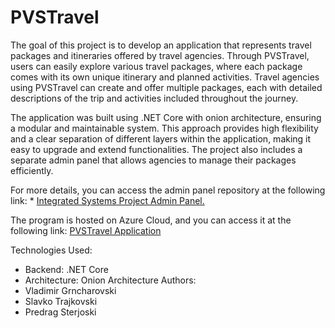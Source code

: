 # PVSTravel
The goal of this project is to develop an application that represents travel packages and itineraries offered by travel agencies. Through PVSTravel, users can easily explore various travel packages, where each package comes with its own unique itinerary and planned activities. Travel agencies using PVSTravel can create and offer multiple packages, each with detailed descriptions of the trip and activities included throughout the journey.

The application was built using .NET Core with onion architecture, ensuring a modular and maintainable system. This approach provides high flexibility and a clear separation of different layers within the application, making it easy to upgrade and extend functionalities. The project also includes a separate admin panel that allows agencies to manage their packages efficiently.

For more details, you can access the admin panel repository at the following link: * [Integrated Systems Project Admin Panel.](https://github.com/vladimir028/Integrated-Systems-Project-Admin)

The program is hosted on Azure Cloud, and you can access it at the following link:
[PVSTravel Application](https://pvstravel-dze7dmcxauf3csfd.eastus-01.azurewebsites.net/)

Technologies Used:
* Backend: .NET Core
* Architecture: Onion Architecture
Authors:
* Vladimir Grncharovski
* Slavko Trajkovski
* Predrag Sterjoski
